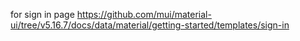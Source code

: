 for sign in page 
https://github.com/mui/material-ui/tree/v5.16.7/docs/data/material/getting-started/templates/sign-in
